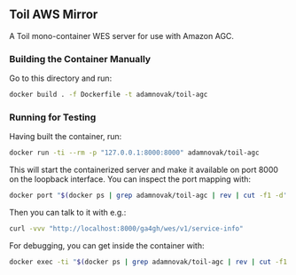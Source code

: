 ## Toil AWS Mirror

A Toil mono-container WES server for use with Amazon AGC.

### Building the Container Manually

Go to this directory and run:

```bash
docker build . -f Dockerfile -t adamnovak/toil-agc
```

### Running for Testing

Having built the container, run:

```bash
docker run -ti --rm -p "127.0.0.1:8000:8000" adamnovak/toil-agc
```

This will start the containerized server and make it available on port 8000 on the loopback interface. You can inspect the port mapping with:

```bash
docker port "$(docker ps | grep adamnovak/toil-agc | rev | cut -f1 -d' ' | rev)"
```

Then you can talk to it with e.g.:

```bash
curl -vvv "http://localhost:8000/ga4gh/wes/v1/service-info"
```

For debugging, you can get inside the container with:

```bash
docker exec -ti "$(docker ps | grep adamnovak/toil-agc | rev | cut -f1 -d' ' | rev)" /bin/bash
```
